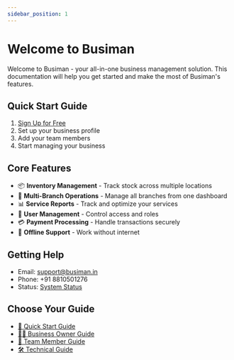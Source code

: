 ```yaml
---
sidebar_position: 1
---
```


# Welcome to Busiman

Welcome to Busiman - your all-in-one business management solution. This documentation will help you get started and make the most of Busiman's features.

## Quick Start Guide

1. [Sign Up for Free](https://busiman.in/auth/login)
2. Set up your business profile
3. Add your team members
4. Start managing your business

## Core Features

- 📦 **Inventory Management** - Track stock across multiple locations
- 🏢 **Multi-Branch Operations** - Manage all branches from one dashboard
- 📊 **Service Reports** - Track and optimize your services
- 👥 **User Management** - Control access and roles
- 💳 **Payment Processing** - Handle transactions securely
- 🔄 **Offline Support** - Work without internet

## Getting Help

- Email: support@busiman.in
- Phone: +91 8810501276
- Status: [System Status](https://status.busiman.in)

## Choose Your Guide

- [🚀 Quick Start Guide](./category/getting-started)
- [👨‍💼 Business Owner Guide](./category/business-owner)
- [👥 Team Member Guide](./category/team-member)
- [🛠️ Technical Guide](./category/technical)
